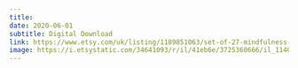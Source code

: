 ```yaml
---
title: 
date: 2020-06-01
subtitle: Digital Download
link: https://www.etsy.com/uk/listing/1189851063/set-of-27-mindfulness-grounding
image: https://i.etsystatic.com/34641093/r/il/41eb6e/3725360666/il_1140xN.3725360666_orpe.jpg
---
```

